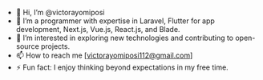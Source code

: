 - 👋 Hi, I’m @victorayomiposi
- 👀 I’m a programmer with expertise in Laravel, Flutter for app development, Next.js, Vue.js, React.js, and Blade.
- 🌱 I’m interested in exploring new technologies and contributing to open-source projects.
- 📫 How to reach me [victorayomiposi112@gmail.com]
- ⚡ Fun fact: I enjoy thinking beyond expectations in my free time.

<!---
victorayomiposi/victorayomiposi is a ✨ special ✨ repository because its `README.md` (this file) appears on your GitHub profile.
You can click the Preview link to take a look at your changes.
--->
